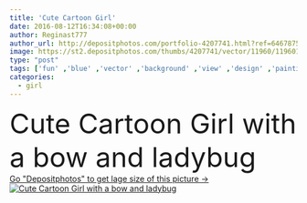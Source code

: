 ```yaml
---
title: 'Cute Cartoon Girl'
date: 2016-08-12T16:34:08+00:00
author: Reginast777
author_url: http://depositphotos.com/portfolio-4207741.html?ref=64678756
image: https://st2.depositphotos.com/thumbs/4207741/vector/11960/119601238/api_thumb_450.jpg?forcejpeg=true
type: "post"
tags: ['fun' ,'blue' ,'vector' ,'background' ,'view' ,'design' ,'painting' ,'bow' ,'greeting' ,'one' ,'art' ,'girl' ,'people' ,'happiness' ,'cute' ,'smile' ,'flower' ,'sweet' ,'card' ,'cartoon' ,'walking' ,'pink' ,'motion' ,'heart' ,'woman' ,'with' ,'print' ,'dress' ,'front' ,'humor' ,'baby' ,'toddler' ,'hello' ,'illustrations' ,'blog' ,'content' ,'Actions' ,'ladybug' ,'cutie' ]
categories: 
  - girl
---
```

<div aling="center">
            <font size="60"> Cute Cartoon Girl with a bow and ladybug</font>   
</div>
<div>
    <a href='https://depositphotos.com/119601238/stock-illustration-cute-cartoon-girl.html?ref=64678756' target=_blank > Go "Depositphotos" to get lage size of this picture ->
        <img href='https://depositphotos.com/119601238/stock-illustration-cute-cartoon-girl.html?ref=64678756' src='https://st2.depositphotos.com/4207741/11960/v/950/depositphotos_119601238-stock-illustration-cute-cartoon-girl.jpg?forcejpeg=true' alt='Cute Cartoon Girl with a bow and ladybug' >
    </a>
</div>
